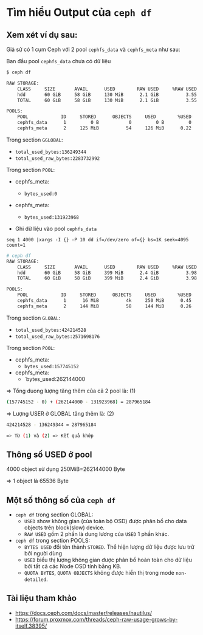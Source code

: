 # Tìm hiểu Output của `ceph df`

## Xem xét ví dụ sau:

Giả sử có 1 cụm Ceph với 2 pool `cephfs_data` và `cephfs_meta` như sau:

Ban đầu pool `cephfs_data` chưa có dữ liệu

```sh
$ ceph df

RAW STORAGE:
    CLASS     SIZE       AVAIL      USED        RAW USED     %RAW USED
    hdd       60 GiB     58 GiB     130 MiB      2.1 GiB          3.55
    TOTAL     60 GiB     58 GiB     130 MiB      2.1 GiB          3.55

POOLS:
    POOL            ID     STORED      OBJECTS     USED        %USED     MAX AVAIL
    cephfs_data      1         0 B           0         0 B         0        27 GiB
    cephfs_meta      2     125 MiB          54     126 MiB      0.22        55 GiB
```

Trong section `GGLOBAL`:
- `total_used_bytes:136249344`
- `total_used_raw_bytes:2283732992`

Trong section `POOL`:
- cephfs_meta:
  - `bytes_used:0`
- cephfs_meta:
  - `bytes_used:131923968`

- Ghi dữ liệu vào pool `cephfs_data`
```
seq 1 4000 |xargs -I {} -P 10 dd if=/dev/zero of={} bs=1K seek=4095 count=1
```
```sh
# ceph df
RAW STORAGE:
    CLASS     SIZE       AVAIL      USED        RAW USED     %RAW USED
    hdd       60 GiB     58 GiB     399 MiB      2.4 GiB          3.98
    TOTAL     60 GiB     58 GiB     399 MiB      2.4 GiB          3.98

POOLS:
    POOL            ID     STORED      OBJECTS     USED        %USED     MAX AVAIL
    cephfs_data      1      16 MiB          4k     250 MiB      0.45        55 GiB
    cephfs_meta      2     144 MiB          58     144 MiB      0.26        55 GiB
```
Trong section `GLOBAL`:
- `total_used_bytes:424214528`
- `total_used_raw_bytes:2571698176`

Trong section `POOL`:
- cephfs_meta:
  - `bytes_used:157745152`
- cephfs_meta:
  - `bytes_used:262144000

=> Tổng duong lượng tăng thêm của cả 2 pool là: (1)
```sh
(157745152 - 0) + (262144000 - 131923968) = 287965184
```
=> Lượng USER ở GLOBAL tăng thêm là: (2)
```sh
424214528 - 136249344 = 287965184

=> Từ (1) và (2) => Kết quả khớp
```

## Thông số USED ở pool

4000 object sử dụng 250MiB=262144000 Byte 

=> 1 object là 65536 Byte

## Một số thông số của `ceph df`
- `ceph df` trong section GLOBAL:
  - `USED` show không gian (của toàn bộ OSD) được phân bổ cho data objects trên block(slow) device.
  - `RAW USED` gồm 2 phần là dung lương của `USED` 1 phần khác.
- `ceph df` trong section POOLS:
  - `BYTES USED` đổi tên thành `STORED`. Thể hiện lượng dữ liệu được lưu trữ bởi người dùng
  - `USED` biểu thị lượng không gian được phân bổ hoàn toàn cho dữ liệu bởi tất cả các Node OSD tính bằng KB.
  - `QUOTA BYTES`, `QUOTA OBJECTS` không được hiển thị trong mode `non-detailed`.

## Tài liệu tham khảo
- https://docs.ceph.com/docs/master/releases/nautilus/
- https://forum.proxmox.com/threads/ceph-raw-usage-grows-by-itself.38395/
